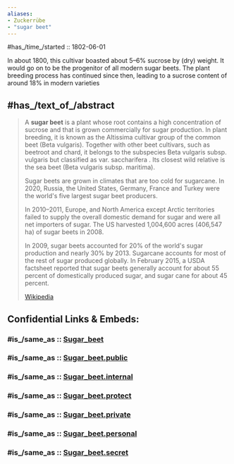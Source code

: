 ```yaml
---
aliases:
- Zuckerrübe
- "sugar beet"
---
```


#has_/time_/started :: 1802-06-01 

In about 1800, this cultivar boasted about 5–6% sucrose by (dry) weight.
It would go on to be the progenitor of all modern sugar beets.
The plant breeding process has continued since then, 
leading to a sucrose content of around 18% in modern varieties

## #has_/text_of_/abstract 


> A **sugar beet** is a plant whose root contains a high concentration of sucrose 
> and that is grown commercially for sugar production. 
> In plant breeding, it is known as the Altissima cultivar group of the common beet (Beta vulgaris). 
> Together with other beet cultivars, such as beetroot and chard, 
> it belongs to the subspecies Beta vulgaris subsp. vulgaris but classified as var. saccharifera . 
> Its closest wild relative is the sea beet (Beta vulgaris subsp. maritima).
>
> Sugar beets are grown in climates that are too cold for sugarcane. 
> In 2020, Russia, the United States, Germany, France and Turkey 
> were the world's five largest sugar beet producers. 
> 
> In 2010–2011, Europe, and North America except Arctic territories 
> failed to supply the overall domestic demand for sugar and were all net importers of sugar. 
> The US harvested 1,004,600 acres (406,547 ha) of sugar beets in 2008. 
> 
> In 2009, sugar beets accounted for 20% of the world's sugar production and nearly 30% by 2013. 
> Sugarcane accounts for most of the rest of sugar produced globally. 
> In February 2015, a USDA factsheet reported 
> that sugar beets generally account for about 55 percent of domestically produced sugar, 
> and sugar cane for about 45 percent.
>
> [Wikipedia](https://en.wikipedia.org/wiki/Sugar%20beet)


## Confidential Links & Embeds: 

### #is_/same_as :: [Sugar_beet](/_Standards/bio/Metabolism/Nutrition/Carbohydrate/Sugar_beet.md) 

### #is_/same_as :: [Sugar_beet.public](/_public/bio/Metabolism/Nutrition/Carbohydrate/Sugar_beet.public.md) 

### #is_/same_as :: [Sugar_beet.internal](/_internal/bio/Metabolism/Nutrition/Carbohydrate/Sugar_beet.internal.md) 

### #is_/same_as :: [Sugar_beet.protect](/_protect/bio/Metabolism/Nutrition/Carbohydrate/Sugar_beet.protect.md) 

### #is_/same_as :: [Sugar_beet.private](/_private/bio/Metabolism/Nutrition/Carbohydrate/Sugar_beet.private.md) 

### #is_/same_as :: [Sugar_beet.personal](/_personal/bio/Metabolism/Nutrition/Carbohydrate/Sugar_beet.personal.md) 

### #is_/same_as :: [Sugar_beet.secret](/_secret/bio/Metabolism/Nutrition/Carbohydrate/Sugar_beet.secret.md)

